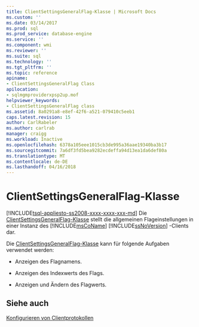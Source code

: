```yaml
---
title: ClientSettingsGeneralFlag-Klasse | Microsoft Docs
ms.custom: ''
ms.date: 03/14/2017
ms.prod: sql
ms.prod_service: database-engine
ms.service: ''
ms.component: wmi
ms.reviewer: ''
ms.suite: sql
ms.technology: ''
ms.tgt_pltfrm: ''
ms.topic: reference
apiname:
- ClientSettingsGeneralFlag Class
apilocation:
- sqlmgmproviderxpsp2up.mof
helpviewer_keywords:
- ClientSettingsGeneralFlag class
ms.assetid: 8a0291a8-e8ef-42f6-a521-079410c5eeb1
caps.latest.revision: 15
author: CarlRabeler
ms.author: carlrab
manager: craigg
ms.workload: Inactive
ms.openlocfilehash: 6378a105eee1015cb3de995a36aae19340ba3b17
ms.sourcegitcommit: 7a6df3fd5bea9282ecdeffa94d13ea1da6def80a
ms.translationtype: MT
ms.contentlocale: de-DE
ms.lasthandoff: 04/16/2018
---
```

# <a name="clientsettingsgeneralflag-class"></a>ClientSettingsGeneralFlag-Klasse
[!INCLUDE[tsql-appliesto-ss2008-xxxx-xxxx-xxx-md](../../../includes/tsql-appliesto-ss2008-xxxx-xxxx-xxx-md.md)]
  Die [ClientSettingsGeneralFlag-Klasse](../../../relational-databases/wmi-provider-configuration-classes/clientsettingsgeneralflag-class/clientsettingsgeneralflag-class.md) stellt die allgemeinen Flageinstellungen in einer Instanz des [!INCLUDE[msCoName](../../../includes/msconame-md.md)] [!INCLUDE[ssNoVersion](../../../includes/ssnoversion-md.md)] -Clients dar.  
  
 Die [ClientSettingsGeneralFlag-Klasse](../../../relational-databases/wmi-provider-configuration-classes/clientsettingsgeneralflag-class/clientsettingsgeneralflag-class.md) kann für folgende Aufgaben verwendet werden:  
  
-   Anzeigen des Flagnamens.  
  
-   Anzeigen des Indexwerts des Flags.  
  
-   Anzeigen und Ändern des Flagwerts.  
  
## <a name="see-also"></a>Siehe auch  
 [Konfigurieren von Clientprotokollen](http://technet.microsoft.com/library/ms181035.aspx)  
  
  
